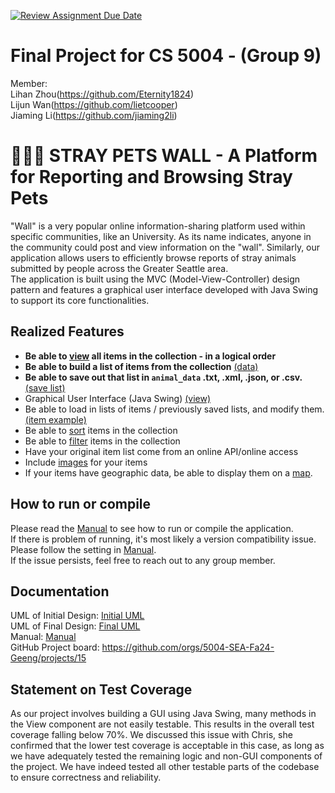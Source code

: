 [![Review Assignment Due Date](https://classroom.github.com/assets/deadline-readme-button-22041afd0340ce965d47ae6ef1cefeee28c7c493a6346c4f15d667ab976d596c.svg)](https://classroom.github.com/a/IE0ITl4j)
# Final Project for CS 5004 - (Group 9)
Member:  
Lihan Zhou(https://github.com/Eternity1824)  
Lijun Wan(https://github.com/lietcooper)  
Jiaming Li(https://github.com/jiaming2li)


# 🐶🐱🐰 STRAY PETS WALL - A Platform for Reporting and Browsing Stray Pets

"Wall" is a very popular online information-sharing platform used within specific communities, like an University. As its name indicates, anyone in the community could post and view information on the "wall".
Similarly, our application allows users to efficiently browse reports of stray animals submitted by people across the Greater Seattle area.   
The application is built using the MVC (Model-View-Controller) design pattern and features a graphical user interface developed with Java Swing to support its core functionalities.


## Realized Features

* **Be able to [view](Manual/screen_shot/run_main.png) all items in the collection - in a logical order**
* **Be able to build a list of items from the collection** [(data)](data/posted_animals.csv)
* **Be able to save out that list in `animal_data` .txt, .xml, .json, or .csv.** [(save list)](Manual/screen_shot/export.png)
* Graphical User Interface (Java Swing) [(view)](Manual/screen_shot/map_all.jpg)
* Be able to load in lists of items / previously saved lists, and modify them. [(item example)](Manual/screen_shot/animal_list.png)
* Be able to [sort](Manual/screen_shot/sort_by_date.png) items in the collection
* Be able to [filter](Manual/screen_shot/filter_panel.png) items in the collection
* Have your original item list come from an online API/online access
* Include [images](data/image) for your items
* If your items have geographic data, be able to display them on a [map](Manual/screen_shot/map_all.jpg).



## How to run or compile
Please read the [Manual](Manual/Manual.md) to see how to run or compile the application.   
If there is problem of running, it's most likely a version compatibility issue. Please follow the setting in [Manual](Manual/Manual.md).   
If the issue persists, feel free to reach out to any group member.


## Documentation
UML of Initial Design: [Initial UML](DesignDocuments/InitialDesign.md)  
UML of Final Design: [Final UML](DesignDocuments/FinalDesign.md)  
Manual: [Manual](Manual/Manual.md)  
GitHub Project board: https://github.com/orgs/5004-SEA-Fa24-Geeng/projects/15  



## Statement on Test Coverage
As our project involves building a GUI using Java Swing, many methods in the View component are not easily testable. This results in the overall test coverage falling below 70%.
We discussed this issue with Chris, she confirmed that the lower test coverage is acceptable in this case, as long as we have adequately tested the remaining logic and non-GUI components of the project.
We have indeed tested all other testable parts of the codebase to ensure correctness and reliability.
